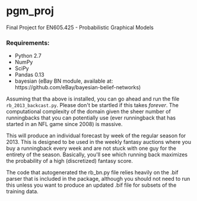 pgm_proj
========

Final Project for EN605.425 - Probabilistic Graphical Models

### Requirements:
<ul>
  <li>Python 2.7</li>
  <li>NumPy</li>
  <li>SciPy</li>
  <li>Pandas 0.13</li>
  <li>bayesian (eBay BN module, available at: https://github.com/eBay/bayesian-belief-networks)</li>
</ul>

Assuming that tha above is installed, you can go ahead and run the file ```rb_2013_backcast.py```.  Please don't be startled if this takes *forever*.  The computational complexity of the domain given the sheer number of runningbacks that you can potentially use (ever runningback that has started in an NFL game since 2008) is massive.

This will produce an individual forecast by week of the regular season for 2013.  This is designed to be used in the weekly fantasy auctions where you buy a runningback every week and are not stuck with one guy for the entirety of the season.  Basically, you'll see which running back maximizes the probability of a high (discretized) fantasy score.

The code that autogenerated the rb_bn.py file relies heavily on the .bif parser that is included in the package, although you should not need to run this unless you want to produce an updated .bif file for subsets of the training data.
